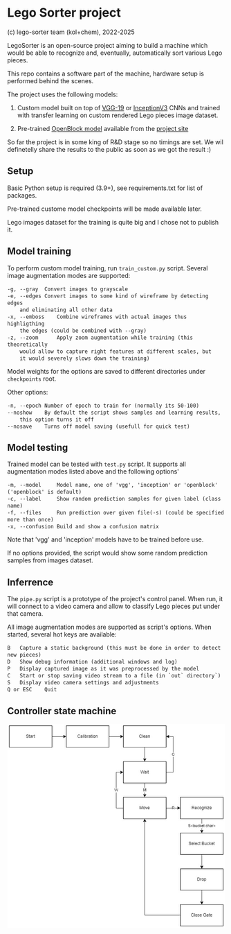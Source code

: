 # Lego Sorter project

(c) lego-sorter team (kol+chem), 2022-2025

LegoSorter is an open-source project aiming to build a machine
which would be able to recognize and, eventually, automatically sort
various Lego pieces.

This repo contains a software part of the machine, hardware setup
is performed behind the scenes.

The project uses the following models:

1. Custom model built on top of [VGG-19](https://www.tensorflow.org/api_docs/python/tf/keras/applications/VGG19) or 
[InceptionV3](https://www.tensorflow.org/api_docs/python/tf/keras/applications/InceptionV3) CNNs and trained 
with transfer learning on custom rendered Lego pieces image dataset.

2. Pre-trained [OpenBlock model](https://github.com/blokbot-io/OpenBlok/tree/master)
available from the [project site](https://cdn.blokbot.io/)

So far the project is in some king of R&D stage so no timings are set.
We wil definetelly share the results to the public as soon as
we got the result :)

## Setup

Basic Python setup is required (3.9+), see requirements.txt for list of packages.

Pre-trained custome model checkpoints will be made available later.

Lego images dataset for the training is quite big and I chose not to publish it.

## Model training

To perform custom model training, run `train_custom.py` script. Several image augmentation modes
are supported:

    -g, --gray  Convert images to grayscale
    -e, --edges Convert images to some kind of wireframe by detecting edges
        and eliminating all other data
    -x, --emboss    Combine wireframes with actual images thus highligthing
        the edges (could be combined with --gray)
    -z, --zoom      Apply zoom augmentation while training (this theoretically
        would allow to capture right features at different scales, but
        it would severely slows down the training)

Model weights for the options are saved to different directories under `checkpoints` root.

Other options:

    -n, --epoch Number of epoch to train for (normally its 50-100)
    --noshow    By default the script shows samples and learning results,
        this option turns it off
    --nosave    Turns off model saving (usefull for quick test)

## Model testing

Trained model can be tested with `test.py` script. It supports all augmentation modes
listed above and the following options'

    -m, --model     Model name, one of 'vgg', 'inception' or 'openblock' ('openblock' is default)
    -c, --label     Show random prediction samples for given label (class name)
    -f, --files     Run prediction over given file(-s) (could be specified more than once)
    -x, --confusion Build and show a confusion matrix

Note that 'vgg' and 'inception' models have to be trained before use.

If no options provided, the script would show some random prediction samples
from images dataset.

## Inferrence

The `pipe.py` script is a prototype of the project's control panel. When run,
it will connect to a video camera and allow to classify Lego pieces put under
that camera.

All image augmentation modes are supported as script's options.
When started, several hot keys are available:

    B   Capture a static background (this must be done in order to detect new pieces)
    D   Show debug information (additional windows and log)
    P   Display captured image as it was preprocessed by the model
    C   Start or stop saving video stream to a file (in `out` directory`)
    S   Display video camera settings and adjustments
    Q or ESC    Quit

## Controller state machine
<img width="600" src="states.jpg" alt="States" />
